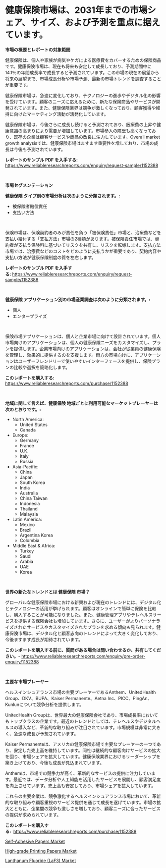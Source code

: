 <p><h1>健康保険市場は、2031年までの市場シェア、サイズ、および予測を重点に据えています。</h1></p><p><strong>市場の概要とレポートの対象範囲</strong></p>
<p><p>健康保険は、個人や家族が病気やケガによる医療費をカバーするための保険商品です。健康保険市場は、現在も将来も安定して成長しており、予測期間中に14.1％の年間成長率で成長すると予測されています。この市場の現在の展望から将来の展望まで、市場成長分析や市場予測、最新の市場トレンドを調査することが重要です。</p><p>健康保険市場は、急速に変化しており、テクノロジーの進歩やデジタル化の影響を受けています。顧客のニーズに応えるために、新たな保険商品やサービスが開発されています。また、健康保険業界は競争が激しくなっており、顧客獲得や維持に向けたマーケティング活動が活発化しています。</p><p>健康保険市場は、今後さらに成長し続けると予測されており、医療費の上昇や健康意識の高まりにより需要が増加しています。市場参入の障壁も高くなっており、既存の企業は顧客サービスや商品の改良に注力しています。Overall market growth analysisでは、健康保険市場はますます重要性を増しており、市場の成長は今後も予測されています。</p></p>
<p><strong>レポートのサンプル PDF を入手する:</strong> <a href="https://www.reliableresearchreports.com/enquiry/request-sample/1152388">https://www.reliableresearchreports.com/enquiry/request-sample/1152388</a></p>
<p>&nbsp;</p>
<p><strong>市場セグメンテーション</strong></p>
<p><strong>健康保険 タイプ別の市場分析は次のように分類されます。:</strong></p>
<p><ul><li>被保険者賠償責任</li><li>支払い方法</li></ul></p>
<p>&nbsp;</p>
<p><p>保険市場は、保険契約者のみが責任を負う「被保険責任」市場と、治療費などを支払い給付する「支払方法」市場の2種類があります。被保険責任市場では、契約者が支払う保険料に基づいてリスクを共有し、リスクを転嫁します。支払方法市場では、治療費などのコストをどのように支払うかが重要であり、契約内容や支払い方法が健康保険制度の質を左右します。</p></p>
<p><strong>レポートのサンプル PDF を入手する:</strong>&nbsp;<a href="https://www.reliableresearchreports.com/enquiry/request-sample/1152388">https://www.reliableresearchreports.com/enquiry/request-sample/1152388</a></p>
<p>&nbsp;</p>
<p><strong> 健康保険 アプリケーション別の市場産業調査は次のように分類されます。:</strong></p>
<p><ul><li>個人</li><li>エンタープライズ</li></ul></p>
<p>&nbsp;</p>
<p><p>保険市場アプリケーションは、個人と企業市場に向けて設計されています。個人市場向けのアプリケーションは、個人の健康保険ニーズをカスタマイズし、プランを提供します。企業市場向けのアプリケーションは、会社が従業員の健康保険を管理し、効果的に提供するのを支援します。両方の市場向けに、アプリケーションはユーザーフレンドリーで使いやすいインターフェースを提供し、保険プランの比較や選択を簡略化します。</p></p>
<p><strong>このレポートを購入する:</strong>&nbsp; <a href="https://www.reliableresearchreports.com/purchase/1152388">https://www.reliableresearchreports.com/purchase/1152388</a></p>
<p>&nbsp;</p>
<p><strong>地域に関して言えば、健康保険 地域ごとに利用可能なマーケットプレーヤーは次のとおりです。:</strong></p>
<p><ul>
    <li>
        North America:
        <ul>
            <li>United States</li>
            <li>Canada</li>
        </ul>
    </li>
    <li>
        Europe:
        <ul>
            <li>Germany</li>
            <li>France</li>
            <li>U.K.</li>
            <li>Italy</li>
            <li>Russia</li>
        </ul>
    </li>
    <li>
        Asia-Pacific:
        <ul>
            <li>China</li>
            <li>Japan</li>
            <li>South Korea</li>
            <li>India</li>
            <li>Australia</li>
            <li>China Taiwan</li>
            <li>Indonesia</li>
            <li>Thailand</li>
            <li>Malaysia</li>
        </ul>
    </li>
    <li>
        Latin America:
        <ul>
            <li>Mexico</li>
            <li>Brazil</li>
            <li>Argentina Korea</li>
            <li>Colombia</li>
        </ul>
    </li>
    <li>
        Middle East & Africa:
        <ul>
            <li>Turkey</li>
            <li>Saudi</li>
            <li>Arabia</li>
            <li>UAE</li>
            <li>Korea</li>
        </ul>
    </li>
    </ul></p>
<p>&nbsp;</p>
<p><strong>世界の新たなトレンドとは 健康保険 市場？</strong></p>
<p><p>グローバルな健康保険市場における新興および現在のトレンドには、デジタル化とテクノロジーの活用が挙げられます。顧客はオンラインで簡単に保険を比較し、購入することが可能になりました。また、健康管理アプリやテレヘルスサービスを提供する保険会社も増加しています。さらに、ユーザーがよりパーソナライズされたサービスやカスタマイズされたプランを求める傾向も見られます。健康保険市場は、デジタル化と顧客志向のトレンドによって大きく変化しており、今後ますます成長が期待されています。</p></p>
<p><strong>このレポートを購入する前に、質問がある場合は問い合わせるか、共有してください。</strong>- <a href="https://www.reliableresearchreports.com/enquiry/pre-order-enquiry/1152388">https://www.reliableresearchreports.com/enquiry/pre-order-enquiry/1152388</a></p>
<p>&nbsp;</p>
<p><strong>主要な市場プレーヤー</strong></p>
<p><p>ヘルスインシュアランス市場の主要プレーヤーであるAnthem、UnitedHealth Group、DKV、BUPA、Kaiser Permanente、Aetna Inc、PICC、PingAn、Kunlunについて競争分析を提供します。</p><p>UnitedHealth Groupは、世界最大の健康保険会社であり、市場成長率においてもトップクラスの企業です。最近のトレンドとしては、テレヘルスやデジタルヘルスの導入など、革新的な取り組みが注目されています。市場規模は非常に大きく、急速な成長が予想されています。</p><p>Kaiser Permanenteは、アメリカの健康保険市場で主要なプレーヤーの一つであり、安定した売上高を維持しています。同社は継続的な顧客向けサービスの拡大を図り、市場シェアを拡大しています。健康保険業界におけるリーダーシップを築き上げており、今後も成長が見込まれています。</p><p>Anthemは、市場での競争力が高く、革新的なサービスの提供に注力しています。最近では、データ分析や人工知能を活用したサービスを展開し、顧客満足度を向上させています。売上高も安定しており、市場シェアを拡大しています。</p><p>これらの主要企業は、競争激化するヘルスインシュアランス市場において、革新的な取り組みや顧客重視のサービス提供を通じて成長を遂げています。市場の拡大とともに、企業間の競争も激しさを増しており、顧客ニーズに合ったサービスの提供が求められています。</p></p>
<p><strong>このレポートを購入する:</strong>&nbsp;&nbsp;<a href="https://www.reliableresearchreports.com/purchase/1152388">https://www.reliableresearchreports.com/purchase/1152388</a></p>
<p><p><a href="https://github.com/luckyshygirl/Market-Research-Report-List-3/blob/main/self-adhesive-papers-market.md">Self-Adhesive Papers Market</a></p><p><a href="https://github.com/markusgodoy/Market-Research-Report-List-2/blob/main/high-grade-printing-papers-market.md">High-grade Printing Papers Market</a></p><p><a href="https://github.com/arionmp/Market-Research-Report-List-2/blob/main/lanthanum-fluoride-laf3-market.md">Lanthanum Fluoride (LaF3) Market</a></p></p>